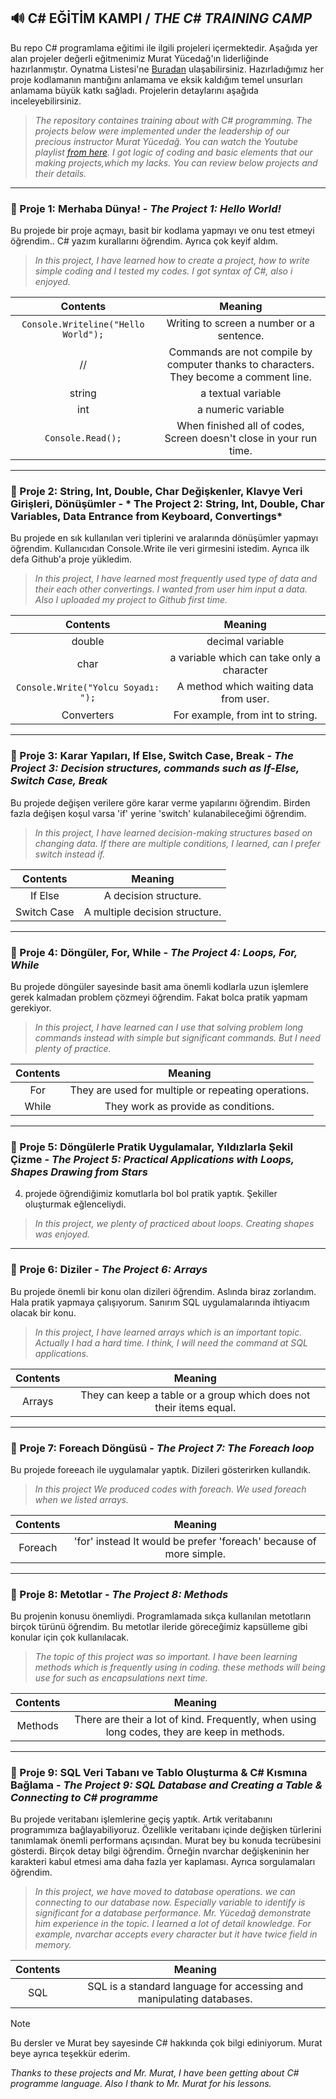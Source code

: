 
## 🔊 C# EĞİTİM KAMPI / *THE C# TRAINING CAMP*

Bu repo C# programlama eğitimi ile ilgili projeleri içermektedir. Aşağıda yer alan projeler değerli eğitmenimiz Murat Yücedağ'ın liderliğinde hazırlanmıştır. Oynatma Listesi'ne [Buradan](https://www.youtube.com/watch?v=oev5wH-_XCI&list=PLKnjBHu2xXNPmFMvGKVHA_ijjrgUyNIXr&index=1) ulaşabilirsiniz. Hazırladığımız her proje kodlamanın mantığını anlamama ve eksik kaldığım temel unsurları anlamama büyük katkı sağladı. Projelerin detaylarını aşağıda inceleyebilirsiniz.

> _The repository containes training about with C# programming. The projects below were implemented under the leadership of our precious instructor Murat Yücedağ. You can watch the Youtube playlist [from here](https://www.youtube.com/watch?v=oev5wH-_XCI&list=PLKnjBHu2xXNPmFMvGKVHA_ijjrgUyNIXr&index=1). I got logic of coding and basic elements that our making projects,which my lacks. You can review below projects and  their details._

***

### 🔶 Proje 1: Merhaba Dünya! - *The Project 1: Hello World!*
  
Bu projede bir proje açmayı, basit bir kodlama yapmayı ve onu test etmeyi öğrendim.. C# yazım kurallarını öğrendim. Ayrıca çok keyif aldım. 

> _In this project, I have learned how to create a project, how to write simple coding and I tested my codes. I got syntax of C#, also i enjoyed._

|      Contents        |              Meaning                      |
|:-----------------------------: | :----------------------------------------:|
| ```Console.Writeline("Hello World");``` | Writing to screen a number or a sentence. |
|           //         | Commands are not compile by computer thanks to characters. They become a comment line.|
| string | a textual variable |
| int | a numeric variable |
| ```Console.Read();``` | When finished all of codes, Screen doesn't close in your run time. |

***

### 🔶  Proje 2: String, Int, Double, Char Değişkenler, Klavye Veri Girişleri, Dönüşümler - * The Project 2: String, Int, Double, Char Variables, Data Entrance from Keyboard, Convertings*

Bu projede en sık kullanılan veri tiplerini ve aralarında dönüşümler yapmayı öğrendim. Kullanıcıdan Console.Write ile veri girmesini istedim. Ayrıca ilk defa Github'a proje yükledim.

> _In this project, I have learned most frequently used type of data and their each other convertings. I wanted from user him input a  data. Also I uploaded my project to Github first time._

|      Contents        |              Meaning                      |
|:-------------------: | :----------------------------------------:|
| double | decimal variable |
| char | a variable which can take only a character |
| ```Console.Write("Yolcu Soyadı: ");``` | A method which waiting data from user.   |
| Converters | For example, from int to string. |

***

### 🔶  Proje 3: Karar Yapıları, If Else, Switch Case, Break - *The Project 3: Decision structures, commands such as If-Else, Switch Case, Break*

 Bu projede değişen verilere göre karar verme yapılarını öğrendim. Birden fazla değişen koşul varsa 'if' yerine 'switch' kulanabileceğimi öğrendim. 
 
 > _In this project, I have learned decision-making structures based on changing data. If there are multiple conditions, I learned, can I prefer switch instead if._

|      Contents        |              Meaning                      |
|:-------------------: | :----------------------------------------:|
| If Else | A decision structure. |
| Switch Case | A multiple decision structure. |

***

### 🔶  Proje 4: Döngüler, For, While - *The Project 4: Loops, For, While* 

Bu projede döngüler sayesinde basit ama önemli kodlarla uzun işlemlere gerek kalmadan problem çözmeyi öğrendim. Fakat bolca pratik yapmam gerekiyor.

> _In this project, I have learned can I use that solving problem long commands instead with simple but significant commands. But I need plenty of practice._


|      Contents        |              Meaning                      |
|:-------------------: | :----------------------------------------:|
| For | They are  used for multiple or repeating operations. |
| While | They work as provide as conditions. |
 
***

### 🔶  Proje 5: Döngülerle Pratik Uygulamalar, Yıldızlarla Şekil Çizme - *The Project 5: Practical Applications with Loops, Shapes Drawing from Stars* 

4. projede öğrendiğimiz komutlarla bol bol pratik yaptık. Şekiller oluşturmak eğlenceliydi.

> _In this project, we plenty of practiced about loops. Creating shapes was enjoyed._


***

### 🔶  Proje 6: Diziler - *The Project 6: Arrays*

Bu projede önemli bir konu olan dizileri öğrendim. Aslında biraz zorlandım. Hala pratik yapmaya çalışıyorum. Sanırım SQL uygulamalarında ihtiyacım olacak bir konu.

> _In this project, I have learned arrays which is an important topic. Actually I had a hard time. I think, I will need the command at SQL applications._

|      Contents        |              Meaning                      |
|:-------------------: | :----------------------------------------:|
| Arrays | They can keep a table or a group which does not their items equal. |
***

### 🔶  Proje 7: Foreach Döngüsü - *The Project 7: The Foreach loop*

Bu projede foreeach ile uygulamalar yaptık. Dizileri gösterirken kullandık.

> _In this project We produced codes with foreach. We used foreach when we listed arrays._

|      Contents        |              Meaning                      |
|:-------------------: | :----------------------------------------:|
| Foreach | 'for' instead It would be prefer 'foreach' because of more simple. |
***

### 🔶  Proje 8: Metotlar - *The Project 8: Methods*

Bu projenin konusu önemliydi. Programlamada sıkça kullanılan metotların birçok türünü öğrendim. Bu metotlar ileride göreceğimiz kapsülleme gibi konular için çok kullanılacak.

> _The topic of this project was so important. I have been learning methods which is frequently using in coding. these methods will being use for such as encapsulations next time._

|      Contents        |              Meaning                      |
|:-------------------: | :----------------------------------------:|
| Methods | There are their a lot of kind. Frequently, when  using long codes, they are keep in methods. |

***

### 🔶  Proje 9: SQL Veri Tabanı ve Tablo Oluşturma & C# Kısmına Bağlama - *The Project 9: SQL Database and Creating a Table & Connecting to C# programme*

Bu projede veritabanı işlemlerine geçiş yaptık. Artık veritabanını programımıza bağlayabiliyoruz. Özellikle veritabanı içinde değişken türlerini tanımlamak önemli performans açısından. Murat bey bu konuda tecrübesini gösterdi. Birçok detay bilgi öğrendim. Örneğin nvarchar değişkeninin her karakteri kabul etmesi ama daha fazla yer kaplaması. Ayrıca sorgulamaları öğrendim.


> _In this project, we have moved to database operations. we can connecting to our database now. Especially variable to identify is significant for a database performance. Mr. Yücedağ demonstrate him experience in the topic. I learned a lot of detail knowledge. For example, nvarchar accepts every character but it have twice field in memory._

|      Contents        |              Meaning                      |
|:-------------------: | :----------------------------------------:|
| SQL | SQL is a standard language for accessing and manipulating databases. |

> [!Note]
> Bu dersler ve Murat bey sayesinde C# hakkında çok bilgi ediniyorum. Murat beye ayrıca teşekkür ederim.
> 
> _Thanks to these projects and Mr. Murat, I have been getting about C# programme language. Also I thank to Mr. Murat for his lessons._


